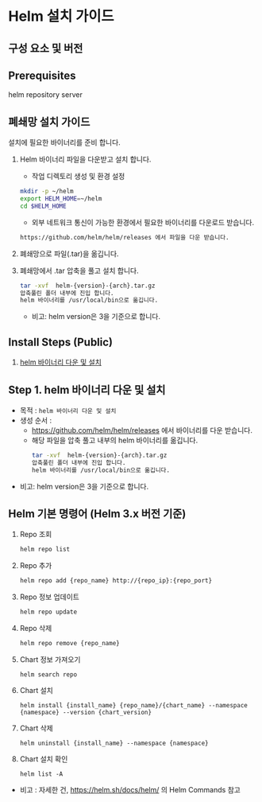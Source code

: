 
# Helm 설치 가이드

## 구성 요소 및 버전

## Prerequisites
helm repository server

## 폐쇄망 설치 가이드
설치에 필요한 바이너리를 준비 합니다.

1. Helm 바이너리 파일을 다운받고 설치 합니다.

   - 작업 디렉토리 생성 및 환경 설정

   ```bash
   mkdir -p ~/helm
   export HELM_HOME=~/helm
   cd $HELM_HOME
   ```

   - 외부 네트워크 통신이 가능한 환경에서 필요한 바이너리를 다운로드 받습니다.

   ```bash
   https://github.com/helm/helm/releases 에서 파일을 다운 받습니다.
   ```

2. 폐쇄망으로 파일(.tar)을 옮깁니다.

3. 폐쇄망에서 .tar 압축을 풀고 설치 합니다.

   ```bash
   tar -xvf  helm-{version}-{arch}.tar.gz
   압축풀린 폴더 내부에 진입 합니다.
   helm 바이너리를 /usr/local/bin으로 옮깁니다.
   ```
   - 비고: helm version은 3을 기준으로 합니다.

## Install Steps (Public)
1. [helm 바이너리 다운 및 설치]((https://helm.sh/docs/intro/install/)#Step-1-helm-바이너리-다운-및-설치)

## Step 1. helm 바이너리 다운 및 설치
- 목적 : `helm 바이너리 다운 및 설치`
- 생성 순서 : 
    - https://github.com/helm/helm/releases 에서 바이너리를 다운 받습니다.
    - 해당 파일을 압축 풀고 내부의 helm 바이너리를 옮깁니다.
      ```bash
      tar -xvf  helm-{version}-{arch}.tar.gz
      압축풀린 폴더 내부에 진입 합니다.
      helm 바이너리를 /usr/local/bin으로 옮깁니다.
      ```
- 비고: helm version은 3을 기준으로 합니다.

## Helm 기본 명령어 (Helm 3.x 버전 기준)
1. Repo 조회
    ```bash
    helm repo list
    ```
2. Repo 추가
    ```bash
    helm repo add {repo_name} http://{repo_ip}:{repo_port}
    ```
3. Repo 정보 업데이트
    ```bash
    helm repo update
    ```
4. Repo 삭제
    ```bash
    helm repo remove {repo_name}
    ```
5. Chart 정보 가져오기
    ```
    helm search repo
    ```
6. Chart 설치
    ```
    helm install {install_name} {repo_name}/{chart_name} --namespace {namespace} --version {chart_version}
    ```
7. Chart 삭제
    ```
    helm uninstall {install_name} --namespace {namespace}
    ```
8. Chart 설치 확인
    ```
    helm list -A
    ```
- 비고 : 자세한 건, https://helm.sh/docs/helm/ 의 Helm Commands 참고
